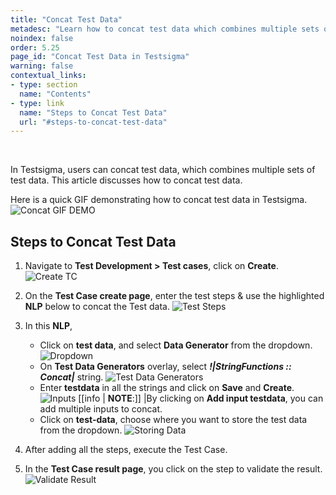 ```yaml
---
title: "Concat Test Data"
metadesc: "Learn how to concat test data which combines multiple sets of test data in Testsigma. This article discuss concatenation test data in Testsigma in detail"
noindex: false
order: 5.25
page_id: "Concat Test Data in Testsigma"
warning: false
contextual_links:
- type: section
  name: "Contents"
- type: link
  name: "Steps to Concat Test Data"
  url: "#steps-to-concat-test-data"
---
```


<br>

In Testsigma, users can concat test data, which combines multiple sets of test data. This article discusses how to concat test data. 

Here is a quick GIF demonstrating how to concat test data in Testsigma.
![Concat GIF DEMO](https://s3.amazonaws.com/static-docs.testsigma.com/new_images/projects/applications/concatgif.gif)

## **Steps to Concat Test Data**
1. Navigate to **Test Development > Test cases**, click on **Create**.
![Create TC](https://s3.amazonaws.com/static-docs.testsigma.com/new_images/projects/applications/testcase.png)

2. On the **Test Case create page**, enter the test steps & use the highlighted **NLP** below to concat the Test data.
![Test Steps](https://s3.amazonaws.com/static-docs.testsigma.com/new_images/projects/applications/steps.png)

3. In this **NLP**, 
    - Click on **test data**, and select **Data Generator** from the dropdown.
    ![Dropdown](https://s3.amazonaws.com/static-docs.testsigma.com/new_images/projects/applications/nlp.png)
    - On **Test Data Generators** overlay, select ***!|StringFunctions :: Concat|*** string.
    ![Test Data Generators](https://s3.amazonaws.com/static-docs.testsigma.com/new_images/projects/applications/datagenerators.png)
    - Enter **testdata** in all the strings and click on **Save** and **Create**.
    ![Inputs](https://s3.amazonaws.com/static-docs.testsigma.com/new_images/projects/applications/inputs.png)
    [[info | **NOTE**:]]
    |By clicking on **Add input testdata**, you can add multiple inputs to concat. 
    - Click on **test-data**, choose where you want to store the test data from the dropdown.
    ![Storing Data](https://s3.amazonaws.com/static-docs.testsigma.com/new_images/projects/applications/storedata.png)

4.  After adding all the steps, execute the Test Case.

5.  In the **Test Case result page**, you click on the step to validate the result.
![Validate Result](https://s3.amazonaws.com/static-docs.testsigma.com/new_images/projects/applications/result.png)